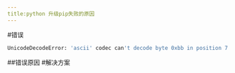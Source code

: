 ```yaml
---
title:python 升级pip失败的原因
---
```

#错误
```bash
UnicodeDecodeError: 'ascii' codec can't decode byte 0xbb in position 7: ordinal not in range(128)
```
##错误原因
#解决方案
